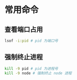 # 常用命令

## 查看端口占用

```bash
lsof -i:pid # pid 为端口号
```

## 强制终止进程

```bash
kill -9 pid # pid 为进程号
kill -9 node # 强制终止 node 进程
```
